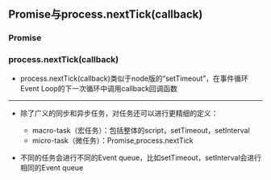 ## Promise与process.nextTick(callback)

### Promise

### process.nextTick(callback)
- process.nextTick(callback)类似于node版的“setTimeout”，在事件循环Event Loop的下一次循环中调用callback回调函数


---

- 除了广义的同步和异步任务，对任务还可以进行更精细的定义：
  - macro-task（宏任务）：包括整体的script，setTimeout，setInterval
  - micro-task（微任务）：Promise,process.nextTick

- 不同的任务会进行不同的Event queue，比如setTimeout，setInterval会进行相同的Event queue